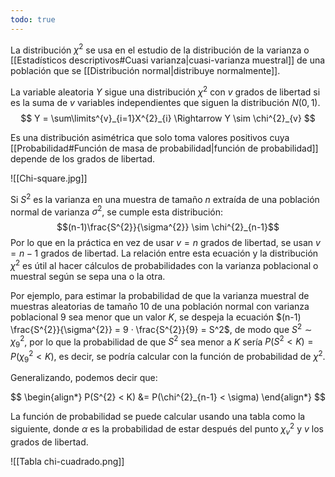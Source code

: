 ```yaml
---
todo: true
---
```


La distribución $\chi^2$ se usa en el estudio de la distribución de la varianza o [[Estadísticos descriptivos#Cuasi varianza|cuasi-varianza muestral]] de una población que se [[Distribución normal|distribuye normalmente]]. 

La variable aleatoria $Y$ sigue una distribución $\chi^2$ con $v$ grados de libertad si es la suma de $v$ variables independientes que siguen la distribución $N(0,1)$.
$$
Y = \sum\limits^{v}_{i=1}X^{2}_{i} \Rightarrow Y \sim \chi^{2}_{v}
$$

Es una distribución asimétrica que solo toma valores positivos cuya [[Probabilidad#Función de masa de probabilidad|función de probabilidad]] depende de los grados de libertad.

![[Chi-square.jpg]]

Si $S^{2}$ es la varianza en una muestra de tamaño $n$ extraída de una población normal de varianza $\sigma^2$, se cumple esta distribución:
$$(n-1)\frac{S^{2}}{\sigma^{2}} \sim \chi^{2}_{n-1}$$
Por lo que en la práctica en vez de usar $v = n$ grados de libertad, se usan $v = n-1$ grados de libertad. La relación entre esta ecuación y la distribución $\chi^2$ es útil al hacer cálculos de probabilidades con la varianza poblacional o muestral según se sepa una o la otra.

Por ejemplo, para estimar la probabilidad de que la varianza muestral de muestras aleatorias de tamaño 10 de una población normal con varianza poblacional 9 sea menor que un valor $K$, se despeja la ecuación $(n-1) \frac{S^{2}}{\sigma^{2}} = 9 · \frac{S^{2}}{9} = S^2$, de modo que $S^{2} \sim \chi^{2}_{9}$, por lo que la probabilidad de que $S^2$ sea menor a $K$ sería $P(S^{2} < K) = P(\chi^{2}_{9} < K)$, es decir, se podría calcular con la función de probabilidad de $\chi^2$.

Generalizando, podemos decir que:

$$
\begin{align*}
P(S^{2} < K) &= P(\chi^{2}_{n-1} < \sigma)
\end{align*}
$$

La función de probabilidad se puede calcular usando una tabla como la siguiente, donde $\alpha$ es la probabilidad de estar después del punto $\chi^2_{v}$  y $v$ los grados de libertad.

![[Tabla chi-cuadrado.png]]